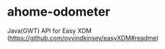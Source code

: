 ahome-odometer
==============

Java(GWT) API for Easy XDM (https://github.com/oyvindkinsey/easyXDM#readme)
